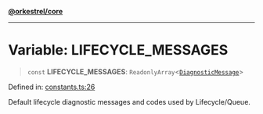 [**@orkestrel/core**](../index.md)

***

# Variable: LIFECYCLE\_MESSAGES

> `const` **LIFECYCLE\_MESSAGES**: `ReadonlyArray`\<[`DiagnosticMessage`](../interfaces/DiagnosticMessage.md)\>

Defined in: [constants.ts:26](https://github.com/orkestrel/core/blob/7cc3e19bc4a1e6f96f153d7b931686981208a465/src/constants.ts#L26)

Default lifecycle diagnostic messages and codes used by Lifecycle/Queue.
